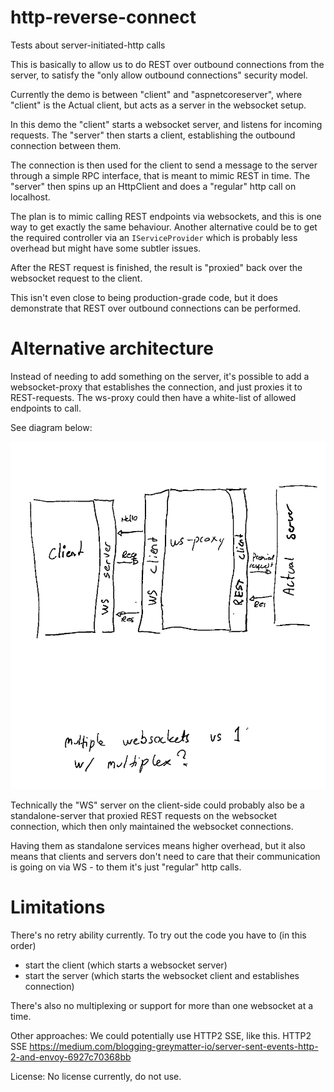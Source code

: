 # http-reverse-connect
Tests about server-initiated-http calls

This is basically to allow us to do REST over outbound connections from the server, to satisfy the "only allow outbound connections"
security model.

Currently the demo is between "client" and "aspnetcoreserver", where "client" is the Actual client, but acts as a server in the
websocket setup.

In this demo the "client" starts a websocket server, and listens for incoming requests.
The "server" then starts a client, establishing the outbound connection between them.

The connection is then used for the client to send a message to the server through a simple RPC interface,
that is meant to mimic REST in time.
The "server" then spins up an HttpClient and does a "regular" http call on localhost.

The plan is to mimic calling REST endpoints via websockets, and this is one way to get exactly the same  behaviour.
Another alternative could be to get the required controller via an `IServiceProvider` which is probably less overhead
but might have some subtler issues.

After the REST request is finished, the result is "proxied" back over the websocket request to the client.

This isn't even close to being production-grade code, but it does demonstrate that REST over outbound connections
can be performed.

# Alternative architecture

Instead of needing to add something on the server, it's possible to add a websocket-proxy that establishes the connection, and just
proxies it to REST-requests. The ws-proxy could then have a white-list of allowed endpoints to call.

See diagram below:

![arch](arch.png)

Technically the "WS" server on the client-side could probably also be a standalone-server that proxied REST requests on the websocket connection,
which then only maintained the websocket connections. 

Having them as standalone services means higher overhead, but it also means that clients and servers don't need to care that their communication is going on via WS - to them it's just "regular" http calls.

# Limitations
There's no retry ability currently. To try out the code you have to (in this order)
- start the client (which starts a websocket server)
- start the server (which starts the websocket client and establishes connection)

There's also no multiplexing or support for more than one websocket at a time.


Other approaches:
We could potentially use HTTP2 SSE, like this.
HTTP2 SSE
https://medium.com/blogging-greymatter-io/server-sent-events-http-2-and-envoy-6927c70368bb

License:
No license currently, do not use.